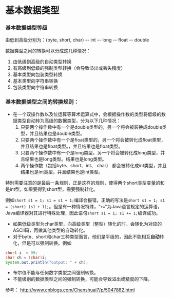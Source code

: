 # 基本数据类型

 ### 基本数据类型等级
 由低到高级分别为：(byte, short, char) -- int -- long -- float -- double

 数据类型之间的转换可以分成这几种情况：
1. 由低级到高级的自动类型转换
2. 有高级到低级的强制类型转换（会导致溢出或丢失精度）
3. 基本类型向包装类型转换
4. 基本类型向字符串转换
5. 包装类型向字符串转换


### 基本数据类型之间的转换规则：
 * 在一个双操作数以及位运算等算术运算式中，会根据操作数的类型将低级的数据类型自动转为高级的数据类型，分为以下几种情况：
   1. 只要两个操作数中有一个是double类型的，另一个将会被装换成double类型，并且结果也是double类型。
   1. 只要两个操作数中有一个是float类型的，另一个将会被转化成float类型，并且结果也是float类型。，并且结果也是float类型。
   1. 只要两个操作数中有一个是long类型，另一个将会被转化成long类型，并且结果也是long类型。结果也是long类型。
   1. 两个操作数（包括byte、short、int、 char） 都会被转化成int类型，并且结果也是int类型。并且结果也是int类型。

  特别需要注意的是最后一条规则，正是这样的规则，使得两个short类型变量的和是int型。如果要得到short型，需要强制转化。

  例如`short s1 = 1; s1 = s1 + 1;`编译会报错，正确的写法是`short s1 = 1; s1 = (short) (s1 + 1);`。但是有一种情况特殊，“`+=`”为Java语言规定的运算语，Java编译器对其进行特殊处理，因此语句`short s1 = 1; s1 += 1;`编译成功。

  * 如果低级类型为char类型，向高级类型（整型）转化的时，会转化为对应的ASCII码，再做其他类型的自动转化。
  * 对于byte、short和char三种类型而言，他们是平级的，因此不能相互**自动**转化，但是可以强制转换。例如
  ```java
  short i  = 99;
  char ch = (char)i;
  System.out.println("output: " + ch);
  ```


* 布尔值不能与任何数字类型之间强制转换。
* 不能级别的数据类型之间的强制转换，可能会导致溢出或精度的下降。


参考： http://www.cnblogs.com/Chenshuai7/p/5047882.html
